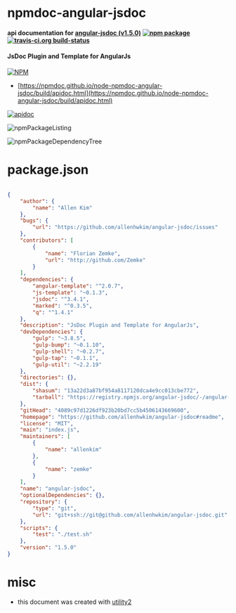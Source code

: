 # npmdoc-angular-jsdoc

#### api documentation for  [angular-jsdoc (v1.5.0)](https://github.com/allenhwkim/angular-jsdoc#readme)  [![npm package](https://img.shields.io/npm/v/npmdoc-angular-jsdoc.svg?style=flat-square)](https://www.npmjs.org/package/npmdoc-angular-jsdoc) [![travis-ci.org build-status](https://api.travis-ci.org/npmdoc/node-npmdoc-angular-jsdoc.svg)](https://travis-ci.org/npmdoc/node-npmdoc-angular-jsdoc)

#### JsDoc Plugin and Template for AngularJs

[![NPM](https://nodei.co/npm/angular-jsdoc.png?downloads=true&downloadRank=true&stars=true)](https://www.npmjs.com/package/angular-jsdoc)

- [https://npmdoc.github.io/node-npmdoc-angular-jsdoc/build/apidoc.html](https://npmdoc.github.io/node-npmdoc-angular-jsdoc/build/apidoc.html)

[![apidoc](https://npmdoc.github.io/node-npmdoc-angular-jsdoc/build/screenCapture.buildCi.browser.%252Ftmp%252Fbuild%252Fapidoc.html.png)](https://npmdoc.github.io/node-npmdoc-angular-jsdoc/build/apidoc.html)

![npmPackageListing](https://npmdoc.github.io/node-npmdoc-angular-jsdoc/build/screenCapture.npmPackageListing.svg)

![npmPackageDependencyTree](https://npmdoc.github.io/node-npmdoc-angular-jsdoc/build/screenCapture.npmPackageDependencyTree.svg)



# package.json

```json

{
    "author": {
        "name": "Allen Kim"
    },
    "bugs": {
        "url": "https://github.com/allenhwkim/angular-jsdoc/issues"
    },
    "contributors": [
        {
            "name": "Florian Zemke",
            "url": "http://github.com/Zemke"
        }
    ],
    "dependencies": {
        "angular-template": "^2.0.7",
        "js-template": "~0.1.3",
        "jsdoc": "^3.4.1",
        "marked": "^0.3.5",
        "q": "^1.4.1"
    },
    "description": "JsDoc Plugin and Template for AngularJs",
    "devDependencies": {
        "gulp": "~3.8.5",
        "gulp-bump": "~0.1.10",
        "gulp-shell": "~0.2.7",
        "gulp-tap": "~0.1.1",
        "gulp-util": "~2.2.19"
    },
    "directories": {},
    "dist": {
        "shasum": "13a22d3a87bf954a8117120dca4e9cc013cbe772",
        "tarball": "https://registry.npmjs.org/angular-jsdoc/-/angular-jsdoc-1.5.0.tgz"
    },
    "gitHead": "4089c97d1226df923b20bd7cc5b4506143669600",
    "homepage": "https://github.com/allenhwkim/angular-jsdoc#readme",
    "license": "MIT",
    "main": "index.js",
    "maintainers": [
        {
            "name": "allenkim"
        },
        {
            "name": "zemke"
        }
    ],
    "name": "angular-jsdoc",
    "optionalDependencies": {},
    "repository": {
        "type": "git",
        "url": "git+ssh://git@github.com/allenhwkim/angular-jsdoc.git"
    },
    "scripts": {
        "test": "./test.sh"
    },
    "version": "1.5.0"
}
```



# misc
- this document was created with [utility2](https://github.com/kaizhu256/node-utility2)
